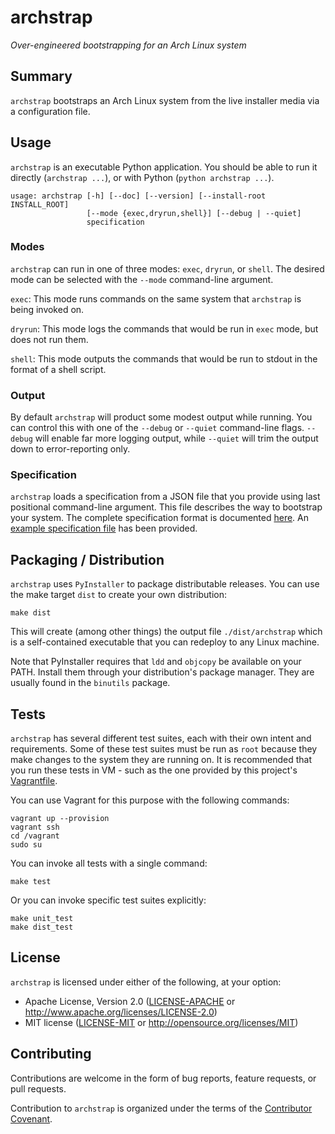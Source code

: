 # archstrap

*Over-engineered bootstrapping for an Arch Linux system*

## Summary

`archstrap` bootstraps an Arch Linux system from the live installer media via a
configuration file.

## Usage

`archstrap` is an executable Python application. You should be able to run it
directly (`archstrap ...`), or with Python (`python archstrap ...`).

```
usage: archstrap [-h] [--doc] [--version] [--install-root INSTALL_ROOT]
                 [--mode {exec,dryrun,shell}] [--debug | --quiet]
                 specification
```

### Modes

`archstrap` can run in one of three modes: `exec`, `dryrun`, or `shell`. The
desired mode can be selected with the `--mode` command-line argument.

`exec`: This mode runs commands on the same system that `archstrap` is being
invoked on.

`dryrun`: This mode logs the commands that would be run in `exec` mode, but does
not run them.

`shell`: This mode outputs the commands that would be run to stdout in the
format of a shell script.

### Output

By default `archstrap` will product some modest output while running. You can
control this with one of the `--debug` or `--quiet` command-line flags.
`--debug` will enable far more logging output, while `--quiet` will trim the
output down to error-reporting only.

### Specification

`archstrap` loads a specification from a JSON file that you provide using last
positional command-line argument. This file describes the way to bootstrap your
system. The complete specification format is documented
[here](doc/SPECIFICATION_FORMAT.md). An [example specification
file](data/example.spec.json) has been provided.

## Packaging / Distribution

`archstrap` uses `PyInstaller` to package distributable releases. You can use the
make target `dist` to create your own distribution:

```
make dist
```

This will create (among other things) the output file `./dist/archstrap` which
is a self-contained executable that you can redeploy to any Linux machine.

Note that PyInstaller requires that `ldd` and `objcopy` be available on your
PATH. Install them through your distribution's package manager. They are usually
found in the `binutils` package.

## Tests

`archstrap` has several different test suites, each with their own intent and
requirements. Some of these test suites must be run as `root` because they make
changes to the system they are running on. It is recommended that you run these
tests in VM - such as the one provided by this project's
[Vagrantfile](Vagrantfile).

You can use Vagrant for this purpose with the following commands:

```
vagrant up --provision
vagrant ssh
cd /vagrant
sudo su
```

You can invoke all tests with a single command:

```
make test
```

Or you can invoke specific test suites explicitly:

```
make unit_test
make dist_test
```

## License

`archstrap` is licensed under either of the following, at your option:

* Apache License, Version 2.0 ([LICENSE-APACHE](license/LICENSE-APACHE) or
  http://www.apache.org/licenses/LICENSE-2.0)
* MIT license ([LICENSE-MIT](license/LICENSE-MIT) or
  http://opensource.org/licenses/MIT)

## Contributing

Contributions are welcome in the form of bug reports, feature requests, or pull
requests.

Contribution to `archstrap` is organized under the terms of the [Contributor
Covenant](doc/CONTRIBUTOR_COVENANT.md).
